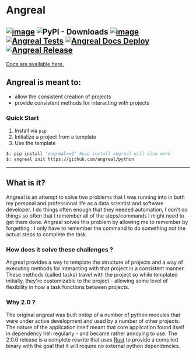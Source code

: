 # Angreal
[![image](https://img.shields.io/pypi/v/angreal.svg)](https://pypi.python.org/pypi/angreal)
![PyPI - Downloads](https://img.shields.io/pypi/dm/angreal)
[![image](https://img.shields.io/pypi/l/angreal.svg)](https://pypi.python.org/pypi/angreal)
[![Angreal Tests](https://github.com/angreal/angreal/actions/workflows/ci.yaml/badge.svg?branch=main)](https://github.com/angreal/angreal/actions/workflows/ci.yaml)
[![Angreal Docs Deploy](https://github.com/angreal/angreal/actions/workflows/docs.yaml/badge.svg)](https://github.com/angreal/angreal/actions/workflows/docs.yaml)
[![Angreal Release](https://github.com/angreal/angreal/actions/workflows/release.yaml/badge.svg?event=release)](https://github.com/angreal/angreal/actions/workflows/release.yaml)
---
[Docs are available here.](https://angreal.github.io/angreal/) 

## Angreal is meant to:
- allow the consistent creation of projects
- provide consistent methods for interacting with projects

### Quick Start

1.  Install via `pip`
2.  Initialize a project from a template
3.  Use the template

```bash
$: pip install 'angreal>=2' #pip install angreal will also work
$: angreal init https://github.com/angreal/python
```
--- 

## What is it?

Angreal is an attempt to solve two problems that I was running into in
both my personal and professional life as a data scientist and software
developer. I do things often enough that they needed automation, I
don\'t do things so often that I remember all of the steps/commands I
might need to get them done. Angreal solves this problem by allowing me
to remember by forgetting : I only have to remember the command to do
something not the actual steps to complete the task.

### How does it solve these challenges ?

Angreal provides a way to template the structure of projects and a way
of executing methods for interacting with that project in a consistent
manner. These methods (called tasks) travel with the project so while
templated initially, they\'re customizable to the project - allowing some
level of flexibility in how a task functions between projects.

### Why 2.0 ?

The original angreal was built ontop of a number of python modules that
were under active development and used by a number of other projects.
The nature of the application itself meant that core application found
itself in dependency hell regularly - and became rather annoying to use.
The 2.0.0 release is a complete rewrite that uses
[Rust](https://www.rust-lang.org/) to provide a compiled binary with the goal that it will 
require no external python dependencies.
